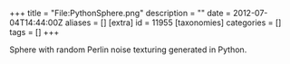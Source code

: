+++
title = "File:PythonSphere.png"
description = ""
date = 2012-07-04T14:44:00Z
aliases = []
[extra]
id = 11955
[taxonomies]
categories = []
tags = []
+++

Sphere with random Perlin noise texturing generated in Python.
